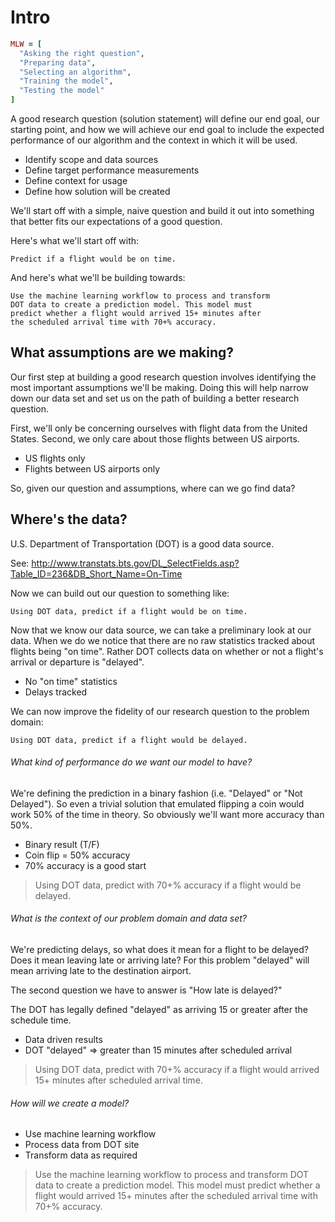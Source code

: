 # Intro

```ruby
MLW = [
  "Asking the right question",
  "Preparing data",
  "Selecting an algorithm",
  "Training the model",
  "Testing the model"
]
```

A good research question (solution statement) will define our end goal, our starting point, and how we will achieve our end goal to include the expected performance of our algorithm and the context in which it will be used.

* Identify scope and data sources
* Define target performance measurements
* Define context for usage
* Define how solution will be created

We'll start off with a simple, naive question and build it out into something that better fits our expectations of a good question.

Here's what we'll start off with:

```
Predict if a flight would be on time.
```

And here's what we'll be building towards:

```
Use the machine learning workflow to process and transform
DOT data to create a prediction model. This model must
predict whether a flight would arrived 15+ minutes after
the scheduled arrival time with 70+% accuracy.
```

## What assumptions are we making?
Our first step at building a good research question involves identifying the most important assumptions we'll be making. Doing this will help narrow down our data set and set us on the path of building a better research question.

First, we'll only be concerning ourselves with flight data from the United States. Second, we only care about those flights between US airports.

* US flights only
* Flights between US airports only

So, given our question and assumptions, where can we go find data?

## Where's the data?

U.S. Department of Transportation (DOT) is a good data source.

See: http://www.transtats.bts.gov/DL_SelectFields.asp?Table_ID=236&DB_Short_Name=On-Time

Now we can build out our question to something like:

```
Using DOT data, predict if a flight would be on time.
```

Now that we know our data source, we can take a preliminary look at our data. When we do we notice that there are no raw statistics tracked about flights being "on time". Rather DOT collects data on whether or not a flight's arrival or departure is "delayed".

* No "on time" statistics
* Delays tracked

We can now improve the fidelity of our research question to the problem domain:

```
Using DOT data, predict if a flight would be delayed.
```

###### What kind of performance do we want our model to have?

We're defining the prediction in a binary fashion (i.e. "Delayed" or "Not Delayed"). So even a trivial solution that emulated flipping a coin would work 50% of the time in theory. So obviously we'll want more accuracy than 50%.

* Binary result (T/F)
* Coin flip = 50% accuracy
* 70% accuracy is a good start

> Using DOT data, predict with 70+% accuracy if a flight would be delayed.

###### What is the context of our problem domain and data set?

We're predicting delays, so what does it mean for a flight to be delayed? Does it mean leaving late or arriving late? For this problem "delayed" will mean arriving late to the destination airport.

The second question we have to answer is "How late is delayed?"

The DOT has legally defined "delayed" as arriving 15 or greater after the schedule time.

* Data driven results
* DOT "delayed" => greater than 15 minutes after scheduled arrival

> Using DOT data, predict with 70+% accuracy if a flight would arrived 15+ minutes after scheduled arrival time.

###### How will we create a model?
* Use machine learning workflow
* Process data from DOT site
* Transform data as required

> Use the machine learning workflow to process and transform DOT data to create a prediction model. This model must predict whether a flight would arrived 15+ minutes after the scheduled arrival time with 70+% accuracy.
